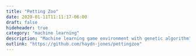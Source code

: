 ```yaml
---
title: "Petting Zoo"
date: 2020-01-11T11:11:17-06:00
draft: false
hideheader: true
category: "machine learning"
description: "Machine learning game environment with genetic algorithm"
outlink: "https://github.com/haydn-jones/pettingzoo"
---
```

